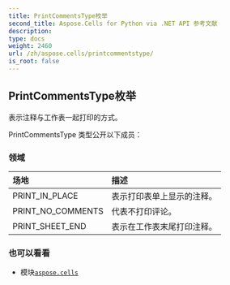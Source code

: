 ```yaml
---
title: PrintCommentsType枚举
second_title: Aspose.Cells for Python via .NET API 参考文献
description:
type: docs
weight: 2460
url: /zh/aspose.cells/printcommentstype/
is_root: false
---
```

## PrintCommentsType枚举
表示注释与工作表一起打印的方式。



PrintCommentsType 类型公开以下成员：

### 领域
|场地|描述|
| :- | :- |
| PRINT_IN_PLACE |表示打印表单上显示的注释。|
| PRINT_NO_COMMENTS |代表不打印评论。|
| PRINT_SHEET_END |表示在工作表末尾打印注释。|



### 也可以看看
* 模块[`aspose.cells`](..)

